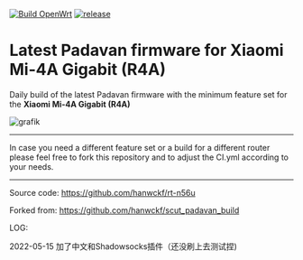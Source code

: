 [![Build OpenWrt](https://github.com/minax007/XIAOMI_MI-R4A_Padavan/actions/workflows/CI.yml/badge.svg)](https://github.com/minax007/XIAOMI_MI-R4A_Padavan/actions/workflows/CI.yml)
[![release](https://img.shields.io/github/v/release/minax007/XIAOMI_MI-R4A_Padavan.svg)](https://github.com/minax007/XIAOMI_MI-R4A_Padavan/releases)

# Latest Padavan firmware for Xiaomi Mi-4A Gigabit (R4A)

Daily build of the latest Padavan firmware with the minimum feature set for the **Xiaomi Mi-4A Gigabit (R4A)**

![grafik](https://user-images.githubusercontent.com/67478561/167172868-d5834276-a83e-40fb-a437-daea8a5cb27d.png)
__________________________________________________________________

In case you need a different feature set or a build for a different router please feel free to fork this repository and to adjust the CI.yml according to your needs. 
__________________________________________________________________

Source code: https://github.com/hanwckf/rt-n56u

Forked from: https://github.com/hanwckf/scut_padavan_build

LOG:

2022-05-15 加了中文和Shadowsocks插件（还没刷上去测试捏)
